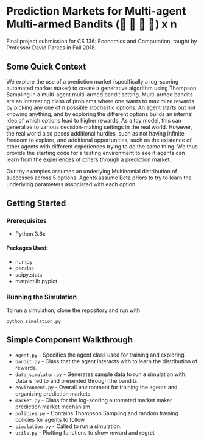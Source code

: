 # Prediction Markets for Multi-agent Multi-armed Bandits (:muscle: :muscle: :muscle: :slot_machine:) x n
Final project submission for CS 136: Economics and Computation, taught by Professor David Parkes in Fall 2018.  

## Some Quick Context  
We explore the use of a prediction market (specifically a log-scoring automated market maker) to create a generative algorithm using Thompson Sampling in a multi-agent multi-armed bandit setting. Multi-armed bandits are an interesting class of problems where one wants to maximize rewards by picking any one of n possible stochastic options. An agent starts out not knowing anything, and by exploring the different options builds an internal idea of which options lead to higher rewards. As a toy model, this can generalize to various decision-making settings in the real world. However, the real world also poses additional hurdles, such as not having infinite freedom to explore, and additional opportunities, such as the existence of other agents with different experiences trying to do the same thing. We thus provide the starting code for a testing environment to see if agents can learn from the experiences of others through a prediction market.  

Our toy examples assumes an underlying Multinomial distribution of successes across 5 options. Agents assume Beta priors to try to learn the underlying parameters associated with each option.  

## Getting Started  

### Prerequisites  
* Python 3.6x  

#### Packages Used:
* numpy  
* pandas  
* scipy.stats  
* matplotlib.pyplot  

### Running the Simulation  
To run a simulation, clone the repository and run with
```
python simulation.py  
```

## Simple Component Walkthrough  
* `agent.py` - Specifies the agent class used for training and exploring.  
* `bandit.py` - Class that the agent interacts with to learn the distribution of rewards.  
* `data_simulator.py` - Generates sample data to run a simulation with. Data is fed to and presented through the bandits.  
* `environment.py` - Overall environment for training the agents and organizing prediction markets  
* `market.py` - Class for the log-scoring automated market maker prediction market mechanism  
* `policies.py` - Contains Thompson Sampling and random training policies for agents to follow  
* `simulation.py` - Called to run a simulation.  
* `utils.py`  - Plotting functions to show reward and regret  


